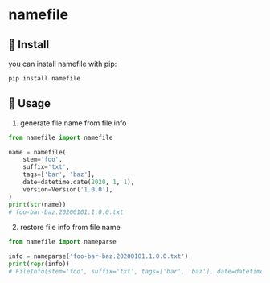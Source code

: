 # namefile

## 💾 Install

you can install namefile with pip:

```bash
pip install namefile
```

## 👋 Usage

1. generate file name from file info

```python
from namefile import namefile

name = namefile(
    stem='foo',
    suffix='txt',
    tags=['bar', 'baz'],
    date=datetime.date(2020, 1, 1),
    version=Version('1.0.0'),
)
print(str(name))
# foo-bar-baz.20200101.1.0.0.txt
```

2. restore file info from file name

```python
from namefile import nameparse

info = nameparse('foo-bar-baz.20200101.1.0.0.txt')
print(repr(info))
# FileInfo(stem='foo', suffix='txt', tags=['bar', 'baz'], date=datetime.date(2020, 1, 1), version=<Version('1.0.0')>)
```
